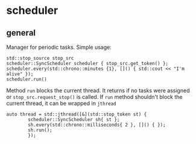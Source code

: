 # scheduler

## general

Manager for periodic tasks. Simple usage:

```
std::stop_source stop_src
scheduler::SyncScheduler scheduler { stop_src.get_token() };
scheduler.every(std::chrono::minutes {1}, []() { std::cout << "I'm alive" });
scheduler.run()
```

Method `run` blocks the current thread. It returns if no tasks were assigned or `stop_src.request_stop()` is called.
If `run` method shouldn't block the current thread, it can be wrapped in `jthread`

```
auto thread = std::jthread([&](std::stop_token st) {
        scheduler::SyncScheduler sh{ st };
        sh.every(std::chrono::milliseconds{ 2 }, []() { });
        sh.run();
        });
```
